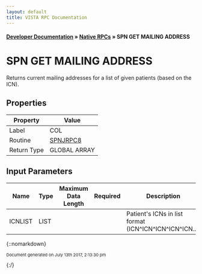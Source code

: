 ```yaml
---
layout: default
title: VISTA RPC Documentation
---
```


#### [Developer Documentation](../index) &#187; [Native RPCs](TableOfContents) &#187; SPN GET MAILING ADDRESS<br/>
# SPN GET MAILING ADDRESS

Returns current mailing addresses for a list of given patients (based on the ICN).

## Properties

Property | Value
--- | ---
Label | COL
Routine | [SPNJRPC8](http://code.osehra.org/dox/Routine_SPNJRPC8_source.html)
Return Type | GLOBAL ARRAY


## Input Parameters

Name | Type | Maximum Data Length | Required | Description
--- | --- | --- | --- | ---
ICNLIST | LIST |  |  | Patient&#x27;s ICNs in list format (ICN^ICN^ICN^ICN^ICN...)



{::nomarkdown} <br/><p style="font-size: 11px">Document generated on July 13th 2017, 2:13:30 pm</p>{:/}